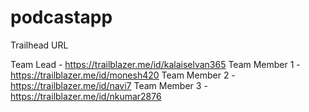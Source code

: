 # podcastapp

Trailhead URL 

Team Lead - https://trailblazer.me/id/kalaiselvan365
Team Member 1 - https://trailblazer.me/id/monesh420
Team Member 2 - https://trailblazer.me/id/navi7
Team Member 3 - https://trailblazer.me/id/nkumar2876
